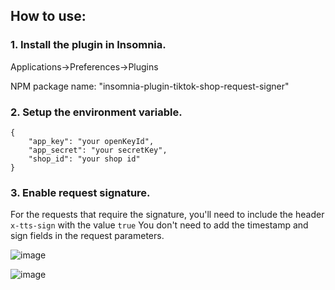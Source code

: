 ## How to use:

### 1. Install the plugin in Insomnia.

Applications->Preferences->Plugins

NPM package name: "insomnia-plugin-tiktok-shop-request-signer"

### 2. Setup the environment variable.

```
{
	"app_key": "your openKeyId",
	"app_secret": "your secretKey",
	"shop_id": "your shop id"
}
```

### 3. Enable request signature.
For the requests that require the signature, you'll need to include the header `x-tts-sign` with the value `true`
You don't need to add the timestamp and sign fields in the request parameters.

![image](https://user-images.githubusercontent.com/5866775/236987121-9fc0f37c-6958-4206-a9df-89bc78484eda.png)


![image](https://user-images.githubusercontent.com/5866775/236986940-12c83874-f9b7-42a3-b5e1-64dac74acc5c.png)
